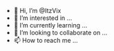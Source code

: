 - 👋 Hi, I’m @ItzVix
- 👀 I’m interested in ...
- 🌱 I’m currently learning ...
- 💞️ I’m looking to collaborate on ...
- 📫 How to reach me ...

<!---
ItzVix/ItzVix is a ✨ special ✨ repository because its `README.md` (this file) appears on your GitHub profile.
You can click the Preview link to take a look at your changes.
--->
